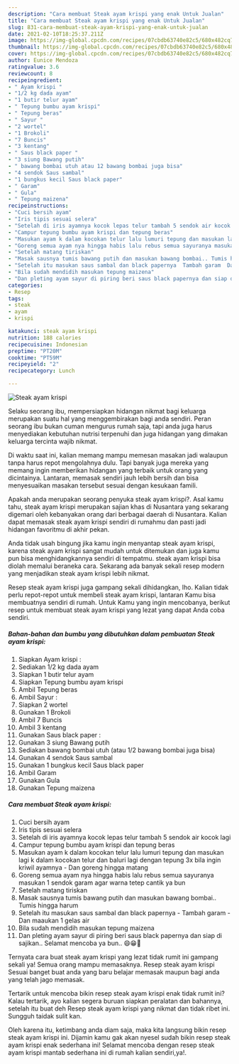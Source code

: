 ```yaml
---
description: "Cara membuat Steak ayam krispi yang enak Untuk Jualan"
title: "Cara membuat Steak ayam krispi yang enak Untuk Jualan"
slug: 831-cara-membuat-steak-ayam-krispi-yang-enak-untuk-jualan
date: 2021-02-10T18:25:37.211Z
image: https://img-global.cpcdn.com/recipes/07cbdb63740e82c5/680x482cq70/steak-ayam-krispi-foto-resep-utama.jpg
thumbnail: https://img-global.cpcdn.com/recipes/07cbdb63740e82c5/680x482cq70/steak-ayam-krispi-foto-resep-utama.jpg
cover: https://img-global.cpcdn.com/recipes/07cbdb63740e82c5/680x482cq70/steak-ayam-krispi-foto-resep-utama.jpg
author: Eunice Mendoza
ratingvalue: 3.6
reviewcount: 8
recipeingredient:
- " Ayam krispi "
- "1/2 kg dada ayam"
- "1 butir telur ayam"
- " Tepung bumbu ayam krispi"
- " Tepung beras"
- " Sayur "
- "2 wortel"
- "1 Brokoli"
- "7 Buncis"
- "3 kentang"
- " Saus black paper "
- "3 siung Bawang putih"
- " bawang bombai utuh atau 12 bawang bombai juga bisa"
- "4 sendok Saus sambal"
- "1 bungkus kecil Saus black paper"
- " Garam"
- " Gula"
- " Tepung maizena"
recipeinstructions:
- "Cuci bersih ayam"
- "Iris tipis sesuai selera"
- "Setelah di iris ayamnya kocok lepas telur tambah 5 sendok air kocok lagi"
- "Campur tepung bumbu ayam krispi dan tepung beras"
- "Masukan ayam k dalam kocokan telur lalu lumuri tepung dan masukan lagi k dalam kocokan telur dan baluri lagi dengan tepung 3x bila ingin kriwil ayamnya  Dan goreng hingga matang"
- "Goreng semua ayam nya hingga habis lalu rebus semua sayuranya masukan 1 sendok garam agar warna tetep cantik ya bun"
- "Setelah matang tiriskan"
- "Masak sausnya tumis bawang putih dan masukan bawang bombai.. Tumis hingga harum"
- "Setelah itu masukan saus sambal dan black papernya  Tambah garam  Dan maaukan 1 gelas air"
- "Bila sudah mendidih masukan tepung maizena"
- "Dan pleting ayam sayur di piring beri saus black papernya dan siap di sajikan.. Selamat mencoba ya bun.. 😄😁🙏"
categories:
- Resep
tags:
- steak
- ayam
- krispi

katakunci: steak ayam krispi 
nutrition: 188 calories
recipecuisine: Indonesian
preptime: "PT20M"
cooktime: "PT59M"
recipeyield: "2"
recipecategory: Lunch

---
```



![Steak ayam krispi](https://img-global.cpcdn.com/recipes/07cbdb63740e82c5/680x482cq70/steak-ayam-krispi-foto-resep-utama.jpg)

Selaku seorang ibu, mempersiapkan hidangan nikmat bagi keluarga merupakan suatu hal yang menggembirakan bagi anda sendiri. Peran seorang ibu bukan cuman mengurus rumah saja, tapi anda juga harus menyediakan kebutuhan nutrisi terpenuhi dan juga hidangan yang dimakan keluarga tercinta wajib nikmat.

Di waktu  saat ini, kalian memang mampu memesan masakan jadi walaupun tanpa harus repot mengolahnya dulu. Tapi banyak juga mereka yang memang ingin memberikan hidangan yang terbaik untuk orang yang dicintainya. Lantaran, memasak sendiri jauh lebih bersih dan bisa menyesuaikan masakan tersebut sesuai dengan kesukaan famili. 



Apakah anda merupakan seorang penyuka steak ayam krispi?. Asal kamu tahu, steak ayam krispi merupakan sajian khas di Nusantara yang sekarang digemari oleh kebanyakan orang dari berbagai daerah di Nusantara. Kalian dapat memasak steak ayam krispi sendiri di rumahmu dan pasti jadi hidangan favoritmu di akhir pekan.

Anda tidak usah bingung jika kamu ingin menyantap steak ayam krispi, karena steak ayam krispi sangat mudah untuk ditemukan dan juga kamu pun bisa menghidangkannya sendiri di tempatmu. steak ayam krispi bisa diolah memalui beraneka cara. Sekarang ada banyak sekali resep modern yang menjadikan steak ayam krispi lebih nikmat.

Resep steak ayam krispi juga gampang sekali dihidangkan, lho. Kalian tidak perlu repot-repot untuk membeli steak ayam krispi, lantaran Kamu bisa membuatnya sendiri di rumah. Untuk Kamu yang ingin mencobanya, berikut resep untuk membuat steak ayam krispi yang lezat yang dapat Anda coba sendiri.

<!--inarticleads1-->

##### Bahan-bahan dan bumbu yang dibutuhkan dalam pembuatan Steak ayam krispi:

1. Siapkan  Ayam krispi :
1. Sediakan 1/2 kg dada ayam
1. Siapkan 1 butir telur ayam
1. Siapkan  Tepung bumbu ayam krispi
1. Ambil  Tepung beras
1. Ambil  Sayur :
1. Siapkan 2 wortel
1. Gunakan 1 Brokoli
1. Ambil 7 Buncis
1. Ambil 3 kentang
1. Gunakan  Saus black paper :
1. Gunakan 3 siung Bawang putih
1. Sediakan  bawang bombai utuh (atau 1/2 bawang bombai juga bisa)
1. Gunakan 4 sendok Saus sambal
1. Gunakan 1 bungkus kecil Saus black paper
1. Ambil  Garam
1. Gunakan  Gula
1. Gunakan  Tepung maizena




<!--inarticleads2-->

##### Cara membuat Steak ayam krispi:

1. Cuci bersih ayam
1. Iris tipis sesuai selera
1. Setelah di iris ayamnya kocok lepas telur tambah 5 sendok air kocok lagi
1. Campur tepung bumbu ayam krispi dan tepung beras
1. Masukan ayam k dalam kocokan telur lalu lumuri tepung dan masukan lagi k dalam kocokan telur dan baluri lagi dengan tepung 3x bila ingin kriwil ayamnya  - Dan goreng hingga matang
1. Goreng semua ayam nya hingga habis lalu rebus semua sayuranya masukan 1 sendok garam agar warna tetep cantik ya bun
1. Setelah matang tiriskan
1. Masak sausnya tumis bawang putih dan masukan bawang bombai.. Tumis hingga harum
1. Setelah itu masukan saus sambal dan black papernya  - Tambah garam  - Dan maaukan 1 gelas air
1. Bila sudah mendidih masukan tepung maizena
1. Dan pleting ayam sayur di piring beri saus black papernya dan siap di sajikan.. Selamat mencoba ya bun.. 😄😁🙏




Ternyata cara buat steak ayam krispi yang lezat tidak rumit ini gampang sekali ya! Semua orang mampu memasaknya. Resep steak ayam krispi Sesuai banget buat anda yang baru belajar memasak maupun bagi anda yang telah jago memasak.

Tertarik untuk mencoba bikin resep steak ayam krispi enak tidak rumit ini? Kalau tertarik, ayo kalian segera buruan siapkan peralatan dan bahannya, setelah itu buat deh Resep steak ayam krispi yang nikmat dan tidak ribet ini. Sungguh taidak sulit kan. 

Oleh karena itu, ketimbang anda diam saja, maka kita langsung bikin resep steak ayam krispi ini. Dijamin kamu gak akan nyesel sudah bikin resep steak ayam krispi enak sederhana ini! Selamat mencoba dengan resep steak ayam krispi mantab sederhana ini di rumah kalian sendiri,ya!.

